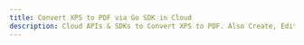 ---title: Convert XPS to PDF via Go SDK in Clouddescription: Cloud APIs & SDKs to Convert XPS to PDF. Also Create, Edit & Render Microsoft Word & OpenOffice documents in the Cloud.---